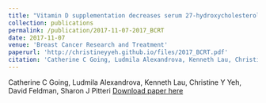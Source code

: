```yaml
---
title: "Vitamin D supplementation decreases serum 27-hydroxycholesterol in a pilot breast cancer trial"
collection: publications
permalink: /publication/2017-11-07-2017_BCRT
date: 2017-11-07
venue: 'Breast Cancer Research and Treatment'
paperurl: 'http://christineyyeh.github.io/files/2017_BCRT.pdf'
citation: 'Catherine C Going, Ludmila Alexandrova, Kenneth Lau, Christine Y Yeh, David Feldman, Sharon J Pitteri'
---
```

Catherine C Going, Ludmila Alexandrova, Kenneth Lau, Christine Y Yeh, David Feldman, Sharon J Pitteri
[Download paper here](http://christineyyeh.github.io/files/2017_BCRT.pdf)
